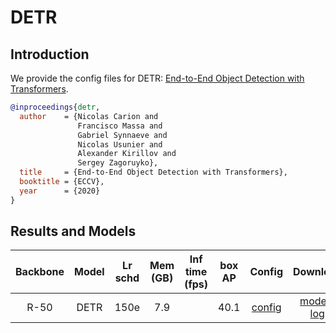 # DETR

## Introduction

We provide the config files for DETR: [End-to-End Object Detection with Transformers](https://arxiv.org/abs/2005.12872).

```BibTeX
@inproceedings{detr,
  author    = {Nicolas Carion and
               Francisco Massa and
               Gabriel Synnaeve and
               Nicolas Usunier and
               Alexander Kirillov and
               Sergey Zagoruyko},
  title     = {End-to-End Object Detection with Transformers},
  booktitle = {ECCV},
  year      = {2020}
}
```

## Results and Models

| Backbone | Model | Lr schd | Mem (GB) | Inf time (fps) | box AP | Config | Download |
|:------:|:--------:|:-------:|:--------:|:--------------:|:------:|:------:|:--------:|
| R-50 | DETR  |150e |7.9|  | 40.1 | [config](https://github.com/open-mmlab/mmdetection/tree/master/configs/detr/detr_r50_8x4_150e_coco.py) | [model](http://download.openmmlab.com/mmdetection/v2.0/detr/detr_r50_8x2_150e_coco/detr_r50_8x2_150e_coco_20201130_194835-2c4b8974.pth) &#124; [log](http://download.openmmlab.com/mmdetection/v2.0/detr/detr_r50_8x2_150e_coco/detr_r50_8x2_150e_coco_20201130_194835.log.json) |
